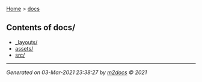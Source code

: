 [Home](index.md) > [docs](docs_index.md)  

## Contents of docs/

- [_layouts/](_layouts/_layouts_index.md)
- [assets/](assets/assets_index.md)
- [src/](src/src_index.md)

***

*Generated on 03-Mar-2021 23:38:27 by [m2docs](https://github.com/crgnam-research/m2docs) © 2021*